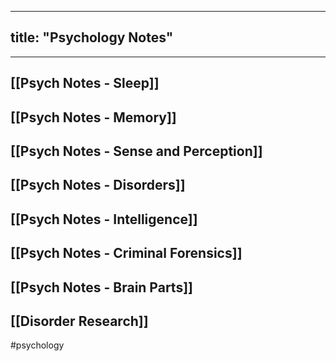 
---
title: "Psychology Notes"
---
___
## [[Psych Notes - Sleep]]

## [[Psych Notes - Memory]]

## [[Psych Notes - Sense and Perception]]

## [[Psych Notes - Disorders]]

## [[Psych Notes - Intelligence]]

## [[Psych Notes - Criminal Forensics]]

## [[Psych Notes - Brain Parts]]
## [[Disorder Research]]
#psychology
